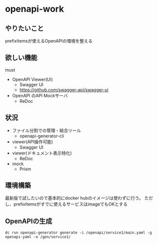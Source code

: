 # openapi-work

## やりたいこと

prefixItemsが使えるOpenAPIの環境を整える

## 欲しい機能

must

- OpenAPI Viewer(UI)
  - Swagger UI
  - https://github.com/swagger-api/swagger-ui
- OpenAPI のAPI Mockサーバ
  - ReDoc


## 状況

- ファイル分割での管理・結合ツール
  - openapi-generator-cli
- viewer(API操作可能)
  - Swagger UI
- viewer(ドキュメント表示特化)
  - ReDoc
- mock
  - Prism

## 環境構築

最新版で試したいので基本的にdocker hubのイメージは使わずに行う。
ただし、prefixItemsがすでに使えるサービスはimageでもOKとする

## OpenAPIの生成

```
dc run openapi-generator generate -i /openapi/service1/main.yaml -g openapi-yaml -o /gen/service1/
```

